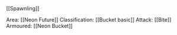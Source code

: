 [[Spawnling]]

Area: [[Neon Future]]
Classification: [[Bucket basic]]
Attack: [[Bite]]
Armoured: [[Neon Bucket]]
